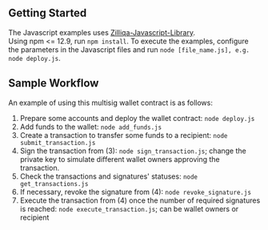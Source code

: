 ## Getting Started

The Javascript examples uses [Zilliqa-Javascript-Library](#https://github.com/Zilliqa/Zilliqa-JavaScript-Library).
<br>
Using npm <= 12.9, run `npm install`.
To execute the examples, configure the parameters in the Javascript files and run `node [file_name.js], e.g. node deploy.js`.

## Sample Workflow

An example of using this multisig wallet contract is as follows:
1. Prepare some accounts and deploy the wallet contract: `node deploy.js`
2. Add funds to the wallet: `node add_funds.js`
3. Create a transaction to transfer some funds to a recipient: `node submit_transaction.js`
4. Sign the transaction from (3): `node sign_transaction.js`; change the private key to simulate different wallet owners approving the transaction.
5. Check the transactions and signatures' statuses: `node get_transactions.js` 
6. If necessary, revoke the signature from (4): `node revoke_signature.js`
7. Execute the transaction from (4) once the number of required signatures is reached: `node execute_transaction.js`; can be wallet owners or recipient